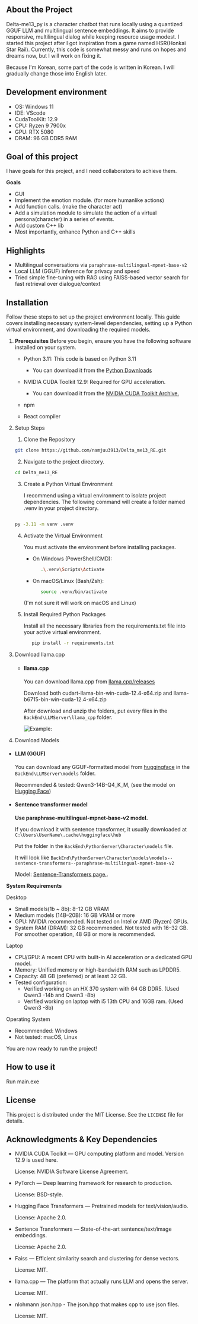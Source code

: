 ## About the Project
Delta-me13_py is a character chatbot that runs locally using a quantized GGUF LLM and multilingual sentence embeddings. It aims to provide responsive, multilingual dialog while keeping resource usage modest. I started this project after I got inspiration from a game named HSR(Honkai Star Rail). Currently, this code is somewhat messy and runs on hopes and dreams now, but I will work on fixing it.

Because I'm Korean, some part of the code is written in Korean. I will gradually change those into English later.

## Development environment
* OS: Windows 11
* IDE: VScode
* CudaToolKit: 12.9
* CPU: Ryzen 9 7900x
* GPU: RTX 5080
* DRAM: 96 GB DDR5 RAM

## Goal of this project
I have goals for this project, and I need collaborators to achieve them.

**Goals**
* GUI
* Implement the emotion module. (for more humanlike actions)
* Add function calls. (make the character act)
* Add a simulation module to simulate the action of a virtual persona(character) in a series of events.
* Add custom C++ lib
* Most importantly, enhance Python and C++ skills


## Highlights
- Multilingual conversations via `paraphrase-multilingual-mpnet-base-v2`
- Local LLM (GGUF) inference for privacy and speed
- Tried simple fine-tuning with RAG using FAISS-based vector search for fast retrieval over dialogue/context


## Installation

Follow these steps to set up the project environment locally. This guide covers installing necessary system-level dependencies, setting up a Python virtual environment, and downloading the required models.

1.  **Prerequisites**
    Before you begin, ensure you have the following software installed on your system.
    
    * Python 3.11: This code is based on Python 3.11
        * You can download it from the [Python Downloads](https://www.python.org/downloads/)
    * NVIDIA CUDA Toolkit 12.9: Required for GPU acceleration.
        * You can download it from the [NVIDIA CUDA Toolkit Archive.](https://developer.nvidia.com/cuda-12-9-0-download-archive)

    * npm

    * React compiler
          
2.  Setup Steps
    1. Clone the Repository
    ```sh
    git clone https://github.com/namjuu3913/Delta_me13_RE.git
    ```
    
    2. Navigate to the project directory.
    ```sh
    cd Delta_me13_RE
    ```
    
    3. Create a Python Virtual Environment

       I recommend using a virtual environment to isolate project dependencies. The following command will create a folder named .venv in your project directory.
    ```sh
    
    py -3.11 -m venv .venv
    ```
    
    4. Activate the Virtual Environment

        You must activate the environment before installing packages.
       * On Windows (PowerShell/CMD):
         ```sh
            .\.venv\Scripts\Activate
         ```
       * On macOS/Linux (Bash/Zsh):
         ```sh
            source .venv/bin/activate
         ```
        (I'm not sure it will work on macOS and Linux)
    
    5. Install Required Python Packages

        Install all the necessary libraries from the requirements.txt file into your active virtual environment.
         ```sh
            pip install -r requirements.txt
         ```
3. Download llama.cpp
    * #### llama.cpp
        You can download llama.cpp from [llama.cpp/releases](https://github.com/ggml-org/llama.cpp/releases)
        
        Download both cudart-llama-bin-win-cuda-12.4-x64.zip and llama-b6715-bin-win-cuda-12.4-x64.zip

        After download and unzip the folders, put every files in the ```BackEnd\LLMServer\llama_cpp``` folder.

        ![Example:](README_ingre/asdf.jpg)



 4. Download Models
   * #### LLM (GGUF)
     
     You can download any GGUF-formatted model from [huggingface](https://huggingface.co/) in the ```BackEnd\LLMServer\models``` folder.
     
     Recommended & tested: Qwen3-14B-Q4_K_M, (see the model on [Hugging Face](https://huggingface.co/Qwen))
     
   * #### Sentence transformer model
   
     **Use paraphrase-multilingual-mpnet-base-v2 model.**

     If you download it with sentence transformer, it usually downloaded at ```C:\Users\UserName\.cache\huggingface\hub```

     Put the folder in the ```BackEnd\PythonServer\Character\models``` file.

     It will look like ```BackEnd\PythonServer\Character\models\models--sentence-transformers--paraphrase-multilingual-mpnet-base-v2```

     Model: [Sentence-Transformers page.](https://huggingface.co/sentence-transformers/paraphrase-multilingual-mpnet-base-v2).

**System Requirements**

Desktop
* Small models(1b ~ 8b): 8–12 GB VRAM
* Medium models (14B–20B): 16 GB VRAM or more
* GPU: NVIDIA recommended. Not tested on Intel or AMD (Ryzen) GPUs.
* System RAM (DRAM): 32 GB recommended. Not tested with 16–32 GB. For smoother operation, 48 GB or more is recommended.

Laptop
* CPU/GPU: A recent CPU with built-in AI acceleration *or* a dedicated GPU model.
* Memory: Unified memory or high-bandwidth RAM such as LPDDR5.
* Capacity: 48 GB (preferred) or at least 32 GB.
* Tested configuration:
    * Verified working on an HX 370 system with 64 GB DDR5. (Used Qwen3 -14b and Qwen3 -8b)
    * Verified working on laptop with i5 13th CPU and 16GB ram. (Used Qwen3 -8b) 

Operating System
* Recommended: Windows
* Not tested: macOS, Linux

You are now ready to run the project!



## How to use it

Run main.exe

## License

This project is distributed under the MIT License. See the ```LICENSE``` file for details.


## Acknowledgments & Key Dependencies

* NVIDIA CUDA Toolkit — GPU computing platform and model. Version 12.9 is used here. 

    License: NVIDIA Software License Agreement.

* PyTorch — Deep learning framework for research to production.

    License: BSD-style.

* Hugging Face Transformers — Pretrained models for text/vision/audio.

    License: Apache 2.0.

* Sentence Transformers — State-of-the-art sentence/text/image embeddings.

    License: Apache 2.0.

* Faiss — Efficient similarity search and clustering for dense vectors.

    License: MIT.

* llama.cpp — The platform that actually runs LLM and opens the server.

    License: MIT.

* nlohmann json.hpp - The json.hpp that makes cpp to use json files.

    License: MIT.
